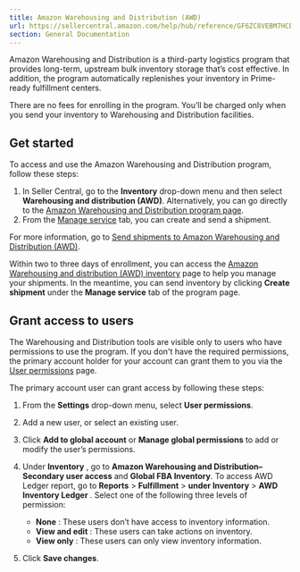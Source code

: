 ```yaml
---
title: Amazon Warehousing and Distribution (AWD)
url: https://sellercentral.amazon.com/help/hub/reference/GF6ZC8VEBM7HCEGV
section: General Documentation
---
```


Amazon Warehousing and Distribution is a third-party logistics program that
provides long-term, upstream bulk inventory storage that’s cost effective. In
addition, the program automatically replenishes your inventory in Prime-ready
fulfillment centers.

There are no fees for enrolling in the program. You’ll be charged only when
you send your inventory to Warehousing and Distribution facilities.

## Get started

To access and use the Amazon Warehousing and Distribution program, follow
these steps:

  

  1. In Seller Central, go to the **Inventory** drop-down menu and then select **Warehousing and distribution (AWD)**. Alternatively, you can go directly to the [Amazon Warehousing and Distribution program page](/asdn/about).
  2. From the [Manage service](/asdn/about) tab, you can create and send a shipment.

For more information, go to [Send shipments to Amazon Warehousing and
Distribution (AWD)](/gp/help/GTPL7PGKU7WUKJSW).

Within two to three days of enrollment, you can access the [Amazon Warehousing
and distribution (AWD) inventory](/fba-inventory/gim/inventory-list) page to
help you manage your shipments. In the meantime, you can send inventory by
clicking **Create shipment** under the **Manage service** tab of the program
page.

## Grant access to users

The Warehousing and Distribution tools are visible only to users who have
permissions to use the program. If you don't have the required permissions,
the primary account holder for your account can grant them to you via the
[User permissions](/gp/account-manager/home.html/) page.

The primary account user can grant access by following these steps:

  1. From the **Settings** drop-down menu, select **User permissions**. 

  2. Add a new user, or select an existing user.

  3. Click **Add to global account** or **Manage global permissions** to add or modify the user’s permissions.

  4. Under **Inventory** , go to **Amazon Warehousing and Distribution– Secondary user access** and **Global FBA Inventory**. To access AWD Ledger report, go to **Reports** > **Fulfillment** > **under Inventory** > **AWD Inventory Ledger** . Select one of the following three levels of permission: 
     * **None** : These users don’t have access to inventory information. 
     * **View and edit** : These users can take actions on inventory.
     * **View only** : These users can only view inventory information. 

  5. Click **Save changes**.

